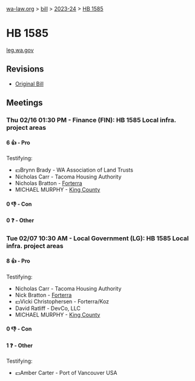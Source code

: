 [wa-law.org](/) > [bill](/bill/) > [2023-24](/bill/2023-24/) > [HB 1585](/bill/2023-24/hb/1585/)

# HB 1585
[leg.wa.gov](https://app.leg.wa.gov/billsummary?BillNumber=1585&Year=2023&Initiative=false)

## Revisions
* [Original Bill](1/)

## Meetings
### Thu 02/16 01:30 PM - Finance (FIN): HB 1585 Local infra. project areas
#### 6 👍 - Pro
Testifying:
* 💵Brynn Brady - WA Association of Land Trusts
* Nicholas Carr - Tacoma Housing Authority
* Nicholas Bratton - [Forterra](/org/forterra/)
* MICHAEL MURPHY - [King County](/org/king_county/)

#### 0 👎 - Con

#### 0 ❓ - Other

### Tue 02/07 10:30 AM - Local Government (LG): HB 1585 Local infra. project areas
#### 8 👍 - Pro
Testifying:
* Nicholas Carr - Tacoma Housing Authority
* Nick Bratton - [Forterra](/org/forterra/)
* 💵Vicki Christophersen - Forterra/Koz
* David Ratliff - DevCo, LLC
* MICHAEL MURPHY - [King County](/org/king_county/)

#### 0 👎 - Con

#### 1 ❓ - Other
Testifying:
* 💵Amber Carter - Port of Vancouver USA
